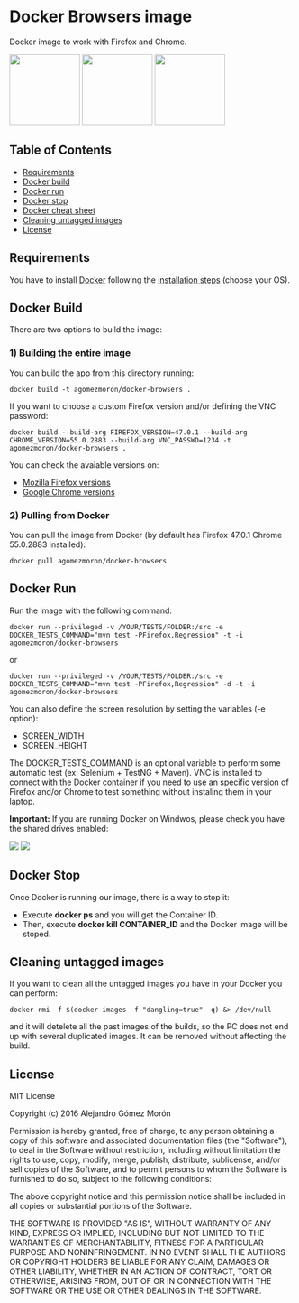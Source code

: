 # Docker Browsers image

Docker image to work with Firefox and Chrome.

<img src="img/firefox.jpg" height="125" />
<img src="img/docker_logo.png" height="125" />
<img src="img/chrome.png" height="125" />

## Table of Contents
  - [Requirements](#requirements)
  - [Docker build](#docker-build)
  - [Docker run](#docker-run)
  - [Docker stop](#docker-stop)
  - [Docker cheat sheet](https://github.com/wsargent/docker-cheat-sheet)
  - [Cleaning untagged images](#cleaning-untagged-images)
  - [License](#license)

## Requirements

You have to install [Docker](https://www.docker.com/) following the [installation steps](https://docs.docker.com/engine/installation/) (choose your OS).

## Docker Build

There are two options to build the image:

### 1) Building the entire image

You can build the app from this directory running:

```
docker build -t agomezmoron/docker-browsers .
```

If you want to choose a custom Firefox version and/or defining the VNC password:

```
docker build --build-arg FIREFOX_VERSION=47.0.1 --build-arg CHROME_VERSION=55.0.2883 --build-arg VNC_PASSWD=1234 -t agomezmoron/docker-browsers .
```

You can check the avaiable versions on:

 * [Mozilla Firefox versions](https://www.mozilla.org/en-US/firefox/releases/)
 * [Google Chrome versions](https://en.wikipedia.org/wiki/Google_Chrome_version_history)

### 2) Pulling from Docker

You can pull the image from Docker (by default has Firefox 47.0.1 Chrome 55.0.2883 installed):

```
docker pull agomezmoron/docker-browsers
```

## Docker Run

Run the image with the following command:

```
docker run --privileged -v /YOUR/TESTS/FOLDER:/src -e DOCKER_TESTS_COMMAND="mvn test -PFirefox,Regression" -t -i agomezmoron/docker-browsers
```

or

```
docker run --privileged -v /YOUR/TESTS/FOLDER:/src -e DOCKER_TESTS_COMMAND="mvn test -PFirefox,Regression" -d -t -i agomezmoron/docker-browsers
```

You can also define the screen resolution by setting the variables (-e option):

 * SCREEN_WIDTH
 * SCREEN_HEIGHT
 
The DOCKER_TESTS_COMMAND is an optional variable to perform some automatic test (ex: Selenium + TestNG + Maven). VNC is installed to connect with the Docker container if you need to use an specific version of Firefox and/or Chrome to test something without instaling them in your laptop.

**Important:** If you are running Docker on Windwos, please check you have the shared drives enabled:

<img src="img/docker_settings_windows.png" />
<img src="img/docker_shared_windows.png" />


## Docker Stop

Once Docker is running our image, there is a way to stop it:

 * Execute **docker ps** and you will get the Container ID.
 * Then, execute **docker kill CONTAINER_ID** and the Docker image will be stoped.

## Cleaning untagged images

If you want to clean all the untagged images you have in your Docker you can perform:

```
docker rmi -f $(docker images -f "dangling=true" -q) &> /dev/null
```

and it will detelete all the past images of the builds, so the PC does not end up with several duplicated images. It can be removed without affecting the build.

## License

MIT License

Copyright (c) 2016 Alejandro Gómez Morón

Permission is hereby granted, free of charge, to any person obtaining a copy
of this software and associated documentation files (the "Software"), to deal
in the Software without restriction, including without limitation the rights
to use, copy, modify, merge, publish, distribute, sublicense, and/or sell
copies of the Software, and to permit persons to whom the Software is
furnished to do so, subject to the following conditions:

The above copyright notice and this permission notice shall be included in all
copies or substantial portions of the Software.

THE SOFTWARE IS PROVIDED "AS IS", WITHOUT WARRANTY OF ANY KIND, EXPRESS OR
IMPLIED, INCLUDING BUT NOT LIMITED TO THE WARRANTIES OF MERCHANTABILITY,
FITNESS FOR A PARTICULAR PURPOSE AND NONINFRINGEMENT. IN NO EVENT SHALL THE
AUTHORS OR COPYRIGHT HOLDERS BE LIABLE FOR ANY CLAIM, DAMAGES OR OTHER
LIABILITY, WHETHER IN AN ACTION OF CONTRACT, TORT OR OTHERWISE, ARISING FROM,
OUT OF OR IN CONNECTION WITH THE SOFTWARE OR THE USE OR OTHER DEALINGS IN THE
SOFTWARE.

